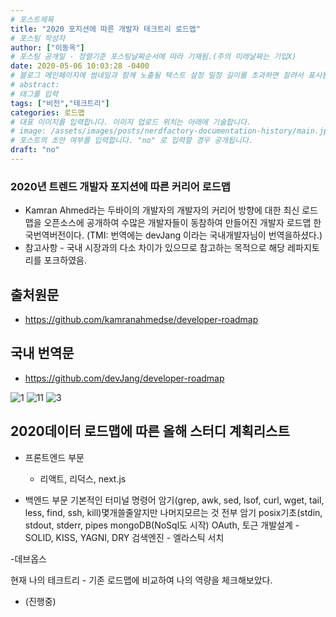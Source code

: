 ```yaml
---
# 포스트제목
title: "2020 포지션에 따른 개발자 테크트리 로드맵"
# 포스팅 작성자
author: ["이동옥"] 
# 포스팅 공개일 - 정렬기준 포스팅날짜순서에 따라 기재됨.(주의 미래날짜는 기입X)
date: 2020-05-06 10:03:28 -0400
# 블로그 메인페이지에 썸네일과 함께 노출될 텍스트 설정 일정 길이를 초과하면 잘려서 표시됨.
# abstract:
# 태그를 입력
tags: ["비전","테크트리"]
categories: 로드맵
# 대표 이미지를 입력합니다. 이미지 업로드 위치는 아래에 기술합니다.
# image: /assets/images/posts/nerdfactory-documentation-history/main.jpg
# 포스트의 초안 여부를 입력합니다. "no" 로 입력할 경우 공개됩니다.
draft: "no"
---
```


### 2020년 트렌드 개발자 포지션에 따른 커리어 로드맵
 - Kamran Ahmed라는 두바이의 개발자의 개발자의 커리어 방향에 대한 최신 로드맵을 오픈소스에 공개하여 수많은 개발자들이 동참하여 만들어진 개발자 로드맵 한국번역버전이다. (TMI: 번역에는 devJang 이라는 국내개발자님이 번역을하셨다.)
 - 참고사항 - 국내 시장과의 다소 차이가 있으므로 참고하는 목적으로 해당 레파지토리를 포크하였음.

## 출처원문
 - https://github.com/kamranahmedse/developer-roadmap 
 
## 국내 번역문
 - https://github.com/devJang/developer-roadmap


![1](https://user-images.githubusercontent.com/12209348/81139078-6c6ee380-8f9f-11ea-8689-7e077c88d37e.png)
![11](https://user-images.githubusercontent.com/12209348/81139080-6ed13d80-8f9f-11ea-9a50-b37ecd51a4d6.png)
![3](https://user-images.githubusercontent.com/12209348/81139083-71339780-8f9f-11ea-844c-8e47b91000ce.png)

 
 
 
## 2020데이터 로드맵에 따른 올해 스터디 계획리스트
 - 프론트엔드 부문 
   - 리액트, 리덕스, next.js

 - 백엔드 부문
기본적인 터미널 명령어 암기(grep, awk, sed, lsof, curl, wget, tail, less, find, ssh, kill)몇개쓸줄알지만 나머지모르는 것 전부 암기
posix기초(stdin, stdout, stderr, pipes
mongoDB(NoSql도 시작)
OAuth, 토근
개발설계 - SOLID, KISS, YAGNI, DRY
검색엔진 - 엘라스틱 서치


-데브옵스

현재 나의 테크트리 - 기존 로드맵에 비교하여 나의 역량을 체크해보았다.
 - (진행중)
